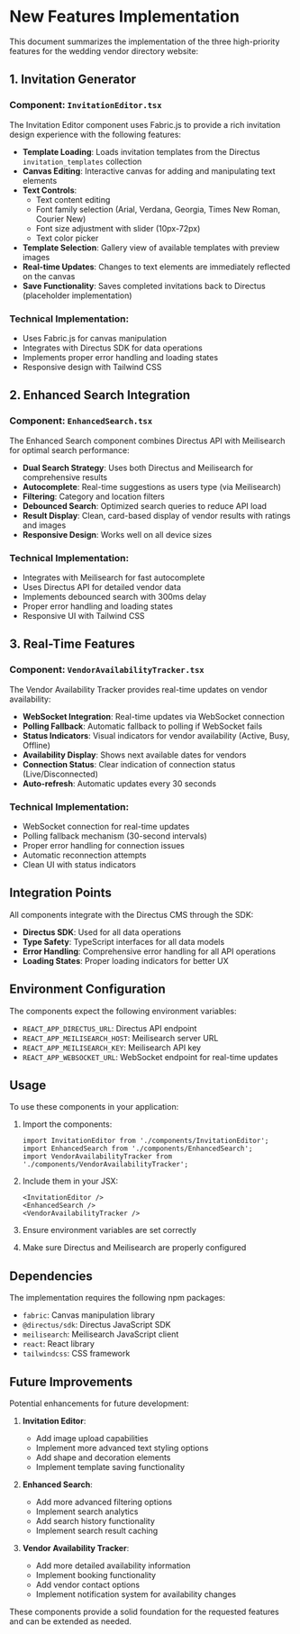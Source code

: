 # New Features Implementation

This document summarizes the implementation of the three high-priority features for the wedding vendor directory website:

## 1. Invitation Generator

### Component: `InvitationEditor.tsx`

The Invitation Editor component uses Fabric.js to provide a rich invitation design experience with the following features:

- **Template Loading**: Loads invitation templates from the Directus `invitation_templates` collection
- **Canvas Editing**: Interactive canvas for adding and manipulating text elements
- **Text Controls**: 
  - Text content editing
  - Font family selection (Arial, Verdana, Georgia, Times New Roman, Courier New)
  - Font size adjustment with slider (10px-72px)
  - Text color picker
- **Template Selection**: Gallery view of available templates with preview images
- **Real-time Updates**: Changes to text elements are immediately reflected on the canvas
- **Save Functionality**: Saves completed invitations back to Directus (placeholder implementation)

### Technical Implementation:

- Uses Fabric.js for canvas manipulation
- Integrates with Directus SDK for data operations
- Implements proper error handling and loading states
- Responsive design with Tailwind CSS

## 2. Enhanced Search Integration

### Component: `EnhancedSearch.tsx`

The Enhanced Search component combines Directus API with Meilisearch for optimal search performance:

- **Dual Search Strategy**: Uses both Directus and Meilisearch for comprehensive results
- **Autocomplete**: Real-time suggestions as users type (via Meilisearch)
- **Filtering**: Category and location filters
- **Debounced Search**: Optimized search queries to reduce API load
- **Result Display**: Clean, card-based display of vendor results with ratings and images
- **Responsive Design**: Works well on all device sizes

### Technical Implementation:

- Integrates with Meilisearch for fast autocomplete
- Uses Directus API for detailed vendor data
- Implements debounced search with 300ms delay
- Proper error handling and loading states
- Responsive UI with Tailwind CSS

## 3. Real-Time Features

### Component: `VendorAvailabilityTracker.tsx`

The Vendor Availability Tracker provides real-time updates on vendor availability:

- **WebSocket Integration**: Real-time updates via WebSocket connection
- **Polling Fallback**: Automatic fallback to polling if WebSocket fails
- **Status Indicators**: Visual indicators for vendor availability (Active, Busy, Offline)
- **Availability Display**: Shows next available dates for vendors
- **Connection Status**: Clear indication of connection status (Live/Disconnected)
- **Auto-refresh**: Automatic updates every 30 seconds

### Technical Implementation:

- WebSocket connection for real-time updates
- Polling fallback mechanism (30-second intervals)
- Proper error handling for connection issues
- Automatic reconnection attempts
- Clean UI with status indicators

## Integration Points

All components integrate with the Directus CMS through the SDK:

- **Directus SDK**: Used for all data operations
- **Type Safety**: TypeScript interfaces for all data models
- **Error Handling**: Comprehensive error handling for all API operations
- **Loading States**: Proper loading indicators for better UX

## Environment Configuration

The components expect the following environment variables:

- `REACT_APP_DIRECTUS_URL`: Directus API endpoint
- `REACT_APP_MEILISEARCH_HOST`: Meilisearch server URL
- `REACT_APP_MEILISEARCH_KEY`: Meilisearch API key
- `REACT_APP_WEBSOCKET_URL`: WebSocket endpoint for real-time updates

## Usage

To use these components in your application:

1. Import the components:
   ```tsx
   import InvitationEditor from './components/InvitationEditor';
   import EnhancedSearch from './components/EnhancedSearch';
   import VendorAvailabilityTracker from './components/VendorAvailabilityTracker';
   ```

2. Include them in your JSX:
   ```tsx
   <InvitationEditor />
   <EnhancedSearch />
   <VendorAvailabilityTracker />
   ```

3. Ensure environment variables are set correctly
4. Make sure Directus and Meilisearch are properly configured

## Dependencies

The implementation requires the following npm packages:

- `fabric`: Canvas manipulation library
- `@directus/sdk`: Directus JavaScript SDK
- `meilisearch`: Meilisearch JavaScript client
- `react`: React library
- `tailwindcss`: CSS framework

## Future Improvements

Potential enhancements for future development:

1. **Invitation Editor**:
   - Add image upload capabilities
   - Implement more advanced text styling options
   - Add shape and decoration elements
   - Implement template saving functionality

2. **Enhanced Search**:
   - Add more advanced filtering options
   - Implement search analytics
   - Add search history functionality
   - Implement search result caching

3. **Vendor Availability Tracker**:
   - Add more detailed availability information
   - Implement booking functionality
   - Add vendor contact options
   - Implement notification system for availability changes

These components provide a solid foundation for the requested features and can be extended as needed.